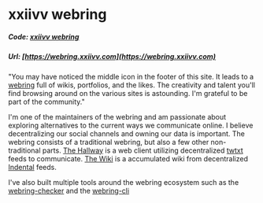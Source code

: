 # xxiivv webring

##### Code: [xxiivv webring](https://github.com/XXIIVV/Webring)

##### Url: [https://webring.xxiivv.com](https://webring.xxiivv.com)

"You may have noticed the middle icon in the footer of this site. It leads to a
[webring](https://webring.xxiivv.com) full of wikis, portfolios, and the likes.
The creativity and talent you'll find browsing around on the various sites is
astounding. I'm grateful to be part of the community."

I'm one of the maintainers of the webring and am passionate about exploring
alternatives to the current ways we communicate online. I believe decentralizing
our social channels and owning our data is important. The webring consists of a
traditional webring, but also a few other non-traditional parts. [The
Hallway](https://webring.xxiivv.com/hallway.html) is a web client utilizing
decentralized [twtxt](https://github.com/buckket/twtxt) feeds to communicate.
[The Wiki](https://webring.xxiivv.com/wiki.html) is a accumulated wiki from
decentralized [Indental](https://wiki.xxiivv.com/site/oscean.html) feeds.

I've also built multiple tools around the webring ecosystem such as the
[webring-checker](/webring-checker) and the [webring-cli](/webring-cli)
